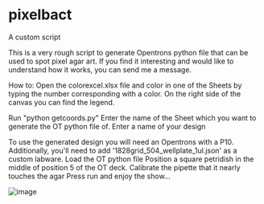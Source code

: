 # pixelbact
A custom script 

This is a very rough script to generate Opentrons python file that can be used to spot pixel agar art. 
If you find it interesting and would like to understand how it works, you can send me a message.

How to:
Open the colorexcel.xlsx file and color in one of the Sheets by typing the number corresponding with a color. On the right side of the canvas you can find the legend.

Run "python getcoords.py"
  Enter the name of the Sheet which you want to generate the OT python file of.
  Enter a name of your design
 
To use the generated design you will need an Opentrons with a P10. Additionally, you'll need to add '1828grid_504_wellplate_1ul.json' as a custom labware.
  Load the OT python file
  Position a square petridish in the middle of position 5 of the OT deck.
  Calibrate the pipette that it nearly touches the agar
  Press run and enjoy the show...
  
![image](https://user-images.githubusercontent.com/13136496/233966003-2d9a5aa3-28e9-4d44-9e38-ddb33ba4d9ae.png)

